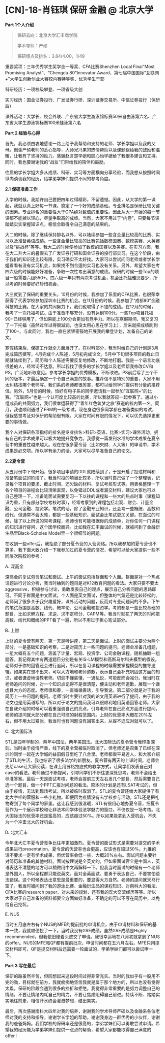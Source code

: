 # [CN]-18-肖钰琪 保研 金融 @ 北京大学

**Part 1个人介绍**

> 保研去向：北京大学汇丰商学院
>
> 学术导师：严硕
>
> 保研绩点及排名：3.84/4.00，1/49

 

重要奖项：三年优秀学生奖学金一等奖、CFA比赛Shenzhen Local Final“Most Promising Analyst”、“Chengdu 80”Innovator Award、第七届中国国际“互联网+”大学生创新创业大赛校内赛特等奖、优秀学生干部

科研经历：一项校级攀登、一项省级大创

实习经历：国金证券投行、广发证券行研、深圳证券交易所、中信证券投行（保研后）

课外活动：大学长、校会外联、广东省大学生游泳锦标赛50米自由泳第六名、广东省大学生游泳锦标赛100米蛙泳第六名

 

**Part 2 经验与心得**

首先，我必须由衷地感谢一路上给予我帮助和支持的老师、学长学姐以及我的父母。谢谢严硕老师的悉心指导，大师兄冯果的热情帮助以及课题组给我的鼓励和温暖，让我有了坚持的动力。感谢赵言楚学姐和顾心怡学姐给了我很多建议和支持。同时，我也要谢谢我的“战友”们带给我的陪伴和鼓励。

往届的学长学姐大多从成绩、科研、实习等方面横向分享经验，而我想从按照时间纵向谈谈我的经历，给学弟学妹们提供不同的参考角度。

**2.1 保研准备工作**

入学的时候，我期许自己要把四年过得精彩，不留遗憾。因此，从大学的第一课起，我就认真上好每一节课，奠定了一个好的成绩基础。专业排名是保研比较关键的因素。专业排名的重要性大于GPA绝对数值的重要性。因此从大一开始的每一节课都不能掉以轻心，尽量争取高的成绩。当然，大家不用过于“内卷”，只要每节课踏踏实实掌握知识点，相信会取得令自己满意的结果的。

大二的时候，除了继续保持排名以外，可以陆续参加一些含金量比较高的比赛、实习以及准备英语成绩。一些含金量比较高的比赛包括数模国赛、数模美赛、大英赛以及“挑战杯”等等。我大二的时候便参加了数模的国赛以及美赛。在实习方面，我在大二升大三的暑假去了广发证券行研和国金证券的投行部实习。在这个阶段，由于我们的知识还比较有限，实习确实不太好找。大家可以尝试问问老师或者学长学姐看看有没有实习机会，如果找不到合适的实习也没有关系。另外，希望大家在考四六级的时候能好好准备，争取一次性考出满意的成绩。保研的时候一些Top的项目一般需要六级550+。四六级一年只有两次考试机会，机会比托福雅思要少，所以考的时候要好好珍惜机会。

大三就到了保研的重要关头。10月份的时候，我参加了系里的CFA比赛，也很荣幸获得了代表学校参加深圳市比赛的机会。在11月份的时候，我参加了“成都80”金融科技的比赛。在大家的共同努力下，我们也取得了不错的成绩。在12月的时候，我考了一次托福考试。由于准备不够充分，没有达到100分。一些Top项目托福90+已经够用了，但如果能上100分会更加有竞争力。所以在寒假期间，我又复习了一下托福（虽然过年过得很滋润，也没太用心思在学习上），后来就把成绩刷到了100+。与此同时，我也一直在紧锣密鼓地开展我的攀登计划，准备自己的论文。

寒假结束后，保研工作就全方面展开了。在材料部分，我当时给自己的计划是3月完成简历撰写，4月完成个人陈述，5月初完成论文，5月中下旬很多项目的截止日期就陆续到了。简历和个人陈述需要反复地修改，不断地打磨。我是一个语言功底很差的人，经常词不达意。所以我找了很多的学长学姐以及老师帮我修改CV和PS，广泛地听取意见。参考学长学姐的优秀模板，不断改进。PS前后写了三个不同的版本，才最后确定一个令自己满意的故事。推荐信不是特别的重要，大家不用太纠结找哪个老师写。我们系的老师都很厉害，都可以给同学们提供有分量的推荐信。另外，5月份的时候，恰好有电子系的同学邀请我一起参加“互联网+”的比赛。“互联网+”也是一个认可度比较高的比赛，所以我就答应一起参赛了。通过小组成员的共同努力，我们很幸运获得了“青年红色筑梦之旅”赛道的校内第一名。同月，我也顺利通过了FRM的一级考试。现在身边很多同学都在准备类似的考试，但我感觉考证对保研的帮助很有限。大家在时间有限的情况下，可以优先选择更重要的事情做。

我个人对保研各项指标的排名是专业排名>科研>英语、比赛>实习>课外活动。拥有自己的学术成果可以极大地提升竞争力。我感觉一篇发刊水准的学术成果在夏令营中的重要性越来越大。现在在很多夏令营（比如央财、人大等）的申请中，学术成果是必交项。所以学有余力的话，大家可以尽早准备自己的论文。

**2.2夏令营**

从五月份中下旬开始，很多项目申请的DDL就陆续到了，于是开启了投递材料和准备笔面试的阶段了。我当时投的项目比较多，所以当时自己做了一个整理表，记录每个项目的要求、截止时间、还欠缺的材料、复试考核形式等。用表格整理一下各个项目的进程会比较清晰直观，以免错过DDL或者漏交材料，建议大家也可以自己整理一下。准备笔面试需要复习一下以往的课程和一些大的热点时事（课程知识为重，只有部分学校考核时事），经常考察到的课程包括宏观、财会、计量金融、公司金融、投资学。笔试的话，除了金融专业知识，还会考一些概统、高数和线代，但通常不会太难，都是一些基础知识。面试会比笔试更加关键。在面试的时候，除了以上所说的常考课程，老师也有可能根据你的成绩单，对你任何一门课程的知识进行提问，这个因学校而异。比如我在汇丰面试的时候，就被问到了金融衍生品里Black-Scholes Model里一个很细节的问题。

在收到一些offer后，我拒绝了部分夏令营的入营资格。所以我参加的夏令营也不算多，我下面大致介绍一下我参加过的夏令营的情况，希望可以给大家提供一些不同层次院校的参考：

A. 深高金

深高金的复试包含笔试和面试。上午的面试包括群面和个人面。群面是对一个热点话题进行讨论分析，我当时抽到的题目是对K12教育问题的看法。大家只要不要太aggressive，积极参与讨论，勇敢发表自己的观点，展示自己分析问题的思路即可。不同于群面是中文面试，个人面是英文面试，但整体的气氛还是比较轻松的。老师问了很多关于我兴趣爱好，课外活动的问题，反而对专业问题问的不多。下午的笔试范围是高数、线代、概率论、公司金融和投资学。考的都是一些比较基础的题目，比如求解方程、求逆、求不定积分、CAPM等。我当时就花了两天的时间把高数、线代和概统的PPT看了一遍，所以不用过于担心笔试部分。

B. 上财

上财的夏令营有两天，第一天是听讲座，第二天是面试。上财的面试主要分为两个部分，一是基础知识的考察，二是对简历上一些问题的提问。老师会准备几组题，一组大概有五个问题，涵盖了计量、宏观、投资学、公司金融课程，随机抽取一组题答。我记得其中有两道题目分别是有关IS-LM模型和高斯马尔科夫模型的假设。老师对于你的回答还会进行追问，所以在复习课程的时候需要掌握模型的推导逻辑。如果实在想不出来，可以大方地和老师道歉，表示自己会补充巩固这方面的知识，或者谦虚地请教老师。切忌不懂装懂，一通乱说，可能反而会减分。我当时在老师追问的时候，对一个知识点记得不是很清楚，便主动和老师道歉，展现一个谦虚且大方的态度。老师很和善，一直循循善诱，引导我说。第二部分就是对于我的简历上一些问题的提问。老师当时主要针对我的论文用英语进行了提问，由于我的论文也是用英语写的，所以对于论文的提问我可以很顺利地用英语回答老师。大家在自我介绍的时候可以着重强调自己的亮点，引导老师在自己亮点方面进行提问，老师的提问就大部分都在自己可控的射程范围内。上财的优营率大概在20%左右，但不用太过紧张，我当时也有问题没有回答出来，从容不迫应对就可以了。

C. 北大国际法

STL是四年学制的，两年中国法，两年美国法。北大国际法的夏令营令我印象深刻。当时由于疫情严重，线下的夏令营被临时取消了。但老师还是召集了已经在深圳的同学一起在大学城的益田假日里吃了八合里。老师都很平易近人，和大家介绍了STL的生活，我也结识了很多法学的新朋友。夏令营有两天的上课时间，老师会先给case让大家阅读，在课上用苏格拉底式的教学方式，让同学们发表自己对case的看法。老师通过不断提问，引导同学们不断往更深处思考，老师不会给出标准答案。最后一天是面试考核，老师会提前三天左右发几个题目，然后需要自己选一个题目，做一个PPT汇报对问题的看法。原本的计划是还有LSAT考试的，但由于疫情，无法到现场考试，所以被临时取消了。STL的夏令营还给大家提供了有北大字样的营服和一些小礼物。即便因为疫情没有去学校参与活动，STL还是把礼物寄到了每个同学的家里。这让我感到很温暖，STL有很用心地办夏令营，把夏令营作为一个展示学校和让非法本同学体验法学魅力的窗口，不仅仅是一场考核。北大国际法的优营率还是蛮高的，应该超过50%。所以如果能拿到入营机会，不失为一个冲击北大的好机会。

D. 北大汇丰

今年北大汇丰夏令营竞争比往年更加激烈。夏令营的面试形式是需要对提交的学术成果进行presentation，夏令营的优营率也会更高，应该也有超过50%。九推的话不要求一定有学术成果，但优营率会低一些，大概20%左右。面试问题主要针对简历和准备的其他材料。面试按理说是全英文的，但如果面试官全是中国人，英语表达不清楚的地方可以稍微用中文再解释一下。但我当时面试的时候有一个老师是外国人，所以全程都只能说英文。面对全英面试，要勇于表达自己，不要害怕语法错误。这个时候表达出意思是最重要的，要显得大方自然。老师的提问就天马行空了，我当时被问到了我的游泳比赛、金融衍生品的课程知识、对南科大的看法、CFA比赛的research paper、对未来的规划，还有我的宾大交流经历等等。所以大家对于自己准备的资料都要全方面做好准备，不确定的可以不写在简历中，以免给自己挖坑。

E. NUS

当时五月底左右有个NUS的MFE的提前批的申请机会，由于申请材料和保研的基本一致，我就顺便投了一下。当时我没有GRE成绩，虽然GRE成绩是Highly recommended，但我依旧硬着头皮交了申请。我很幸运地在八月初就拿到了NUS的offer。NUS的MFE和QF都有提前批次，申请时间都在五六月左右。MFE只用提交材料即可，QF是提交材料后还需要一轮面试的，学弟学妹们都可以尝试申一下。

 

**Part 3 写在最后**

保研的路虽然辛苦，但回想起来这段时间过得非常充实。当时的我似乎有一股用不完的劲，目标就在前方，我就痴痴地坚信我就是属于那个地方的，所以也没有觉得太累。保研的阶段会遇到很多的挫折和拒绝，我觉得非常重要的是努力调整自己的情绪，不要让情绪内耗自己的精力，不要让焦虑阻碍自己前进。持续不断、踏踏实实地往前走，相信汗水终会灌溉梦想，结出果实。

最后，再次感谢南科大四年对我的培养，谢谢我的学术导师严硕以及金融系各位老师对我的支持和指导，谢谢学长学姐的帮助，谢谢我身边一群优秀的小伙伴，谢谢我的爸爸妈妈。我们学校的保研率还是很高的，学弟学妹们可以勇敢尝试申请。希望我的经历能为学弟学妹们提供一点点的帮助，希望大家都能取得自己满意的offer！

 